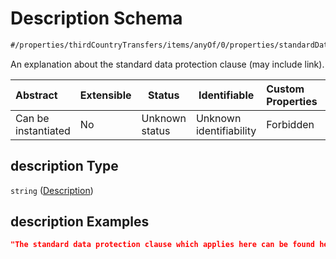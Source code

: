 # Description Schema

```txt
#/properties/thirdCountryTransfers/items/anyOf/0/properties/standardDataProtectionClause/properties/description#/properties/thirdCountryTransfers/items/anyOf/0/properties/standardDataProtectionClause/properties/description
```

An explanation about the standard data protection clause (may include link).


| Abstract            | Extensible | Status         | Identifiable            | Custom Properties | Additional Properties | Access Restrictions | Defined In                                                           |
| :------------------ | ---------- | -------------- | ----------------------- | :---------------- | --------------------- | ------------------- | -------------------------------------------------------------------- |
| Can be instantiated | No         | Unknown status | Unknown identifiability | Forbidden         | Allowed               | none                | [tilt-schema.json\*](../out/tilt-schema.json "open original schema") |

## description Type

`string` ([Description](tilt-schema-properties-thirdcountrytransfers-items-anyof-anyof-schema-properties-standarddataprotectionclause-properties-description.md))

## description Examples

```json
"The standard data protection clause which applies here can be found here: ..."
```

